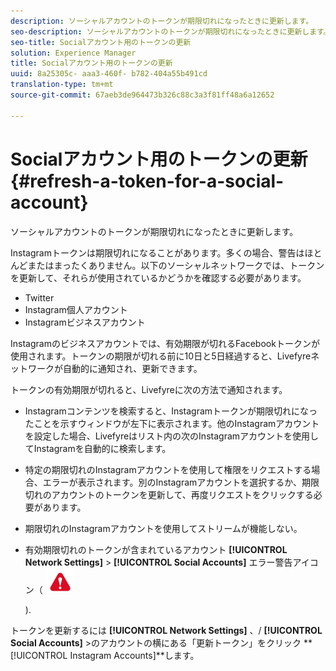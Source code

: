 ```yaml
---
description: ソーシャルアカウントのトークンが期限切れになったときに更新します。
seo-description: ソーシャルアカウントのトークンが期限切れになったときに更新します。
seo-title: Socialアカウント用のトークンの更新
solution: Experience Manager
title: Socialアカウント用のトークンの更新
uuid: 8a25305c- aaa3-460f- b782-404a55b491cd
translation-type: tm+mt
source-git-commit: 67aeb3de964473b326c88c3a3f81ff48a6a12652

---
```



# Socialアカウント用のトークンの更新{#refresh-a-token-for-a-social-account}

ソーシャルアカウントのトークンが期限切れになったときに更新します。

Instagramトークンは期限切れになることがあります。多くの場合、警告はほとんどまたはまったくありません。以下のソーシャルネットワークでは、トークンを更新して、それらが使用されているかどうかを確認する必要があります。

* Twitter
* Instagram個人アカウント
* Instagramビジネスアカウント

Instagramのビジネスアカウントでは、有効期限が切れるFacebookトークンが使用されます。トークンの期限が切れる前に10日と5日経過すると、Livefyreネットワークが自動的に通知され、更新できます。

トークンの有効期限が切れると、Livefyreに次の方法で通知されます。

* Instagramコンテンツを検索すると、Instagramトークンが期限切れになったことを示すウィンドウが左下に表示されます。他のInstagramアカウントを設定した場合、Livefyreはリスト内の次のInstagramアカウントを使用してInstagramを自動的に検索します。
* 特定の期限切れのInstagramアカウントを使用して権限をリクエストする場合、エラーが表示されます。別のInstagramアカウントを選択するか、期限切れのアカウントのトークンを更新して、再度リクエストをクリックする必要があります。
* 期限切れのInstagramアカウントを使用してストリームが機能しない。
* 有効期限切れのトークンが含まれているアカウント **[!UICONTROL Network Settings]** > **[!UICONTROL Social Accounts]** エラー警告アイコン（ ![](assets/warningError.png)

   ).

トークンを更新するには **[!UICONTROL Network Settings]** 、/ **[!UICONTROL Social Accounts]** >のアカウントの横にある「更新トークン」をクリック **[!UICONTROL Instagram Accounts]**します。
